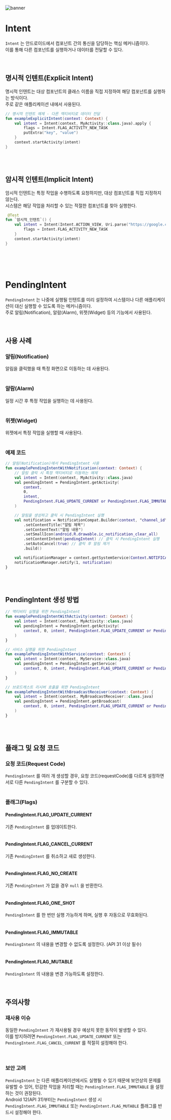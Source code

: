 ![banner](./android.png)
# Intent
`Intent` 는 안드로이드에서 컴포넌트 간의 통신을 담당하는 핵심 메커니즘이다.<br/> 
이를 통해 다른 컴포넌트를 실행하거나 데이터를 전달할 수 있다.<br/>
<br/>
<br/>

## 명시적 인텐트(Explicit Intent)
명시적 인텐트는 대상 컴포넌트의 클래스 이름을 직접 지정하여 해당 컴포넌트를 실행하는 방식이다.<br/>
주로 같은 애플리케이션 내에서 사용된다.<br/>

```kotlin
// 명시적 인텐트 예제 - 다른 액티비티로 데이터 전달
fun exampleExplicitIntent(context: Context) {
    val intent = Intent(context, MyActivity::class.java).apply {
        flags = Intent.FLAG_ACTIVITY_NEW_TASK
        putExtra("key", "value")
    }
    context.startActivity(intent)
}
```
<br/>
<br/>

## 암시적 인텐트(Implicit Intent)
암시적 인텐트는 특정 작업을 수행하도록 요청하지만, 대상 컴포넌트를 직접 지정하지 않는다.<br/>
시스템은 해당 작업을 처리할 수 있는 적절한 컴포넌트를 찾아 실행한다.<br/>

```kotlin
 @Test
fun `암시적_인텐트`() {
    val intent = Intent(Intent.ACTION_VIEW, Uri.parse("https://google.com")).apply {
        flags = Intent.FLAG_ACTIVITY_NEW_TASK
    }
    context.startActivity(intent)
}
```
<br/>
<br/>
<br/>



# PendingIntent
`PendingIntent` 는 나중에 실행될 인텐트를 미리 설정하여 시스템이나 다른 애플리케이션이 대신 실행할 수 있도록 하는 메커니즘이다.<br/> 
주로 알림(Notification), 알람(Alarm), 위젯(Widget) 등의 기능에서 사용된다.<br/>
<br/>
<br/>

##  사용 사례
### 알림(Notification)
알림을 클릭했을 때 특정 화면으로 이동하는 데 사용된다.<br/>
<br/>

### 알람(Alarm)
일정 시간 후 특정 작업을 실행하는 데 사용된다.<br/>
<br/>

### 위젯(Widget)
위젯에서 특정 작업을 실행할 때 사용된다.<br/>
<br/>

### 예제 코드
```kotlin
// 알림(Notification)에서 PendingIntent 사용
fun examplePendingIntentWithNotification(context: Context) {
    // 알림 클릭 시 특정 액티비티로 이동하는 예제
    val intent = Intent(context, MyActivity::class.java)
    val pendingIntent = PendingIntent.getActivity(
        context,
        0,
        intent,
        PendingIntent.FLAG_UPDATE_CURRENT or PendingIntent.FLAG_IMMUTABLE
    )

    // 알림을 생성하고 클릭 시 PendingIntent 실행
    val notification = NotificationCompat.Builder(context, "channel_id")
        .setContentTitle("알림 제목")
        .setContentText("알림 내용")
        .setSmallIcon(android.R.drawable.ic_notification_clear_all)
        .setContentIntent(pendingIntent) // 클릭 시 PendingIntent 실행
        .setAutoCancel(true) // 클릭 후 알림 제거
        .build()

    val notificationManager = context.getSystemService(Context.NOTIFICATION_SERVICE) as NotificationManager
    notificationManager.notify(1, notification)
}
```
<br/>
<br/>

## PendingIntent 생성 방법
```kotlin
// 액티비티 실행을 위한 PendingIntent
fun examplePendingIntentWithActivity(context: Context) {
    val intent = Intent(context, MyActivity::class.java)
    val pendingIntent = PendingIntent.getActivity(
        context, 0, intent, PendingIntent.FLAG_UPDATE_CURRENT or PendingIntent.FLAG_IMMUTABLE
    )
}
```
```kotlin
// 서비스 실행을 위한 PendingIntent
fun examplePendingIntentWithService(context: Context) {
    val intent = Intent(context, MyService::class.java)
    val pendingIntent = PendingIntent.getService(
        context, 0, intent, PendingIntent.FLAG_UPDATE_CURRENT or PendingIntent.FLAG_IMMUTABLE
    )
}
```
```kotlin
// 브로드캐스트 리시버 호출을 위한 PendingIntent
fun examplePendingIntentWithBroadcastReceiver(context: Context) {
    val intent = Intent(context, MyBroadcastReceiver::class.java)
    val pendingIntent = PendingIntent.getBroadcast(
        context, 0, intent, PendingIntent.FLAG_UPDATE_CURRENT or PendingIntent.FLAG_IMMUTABLE
    )
}
```
<br/>
<br/>

## 플래그 및 요청 코드
### 요청 코드(Request Code)
`PendingIntent` 를 여러 개 생성할 경우, 요청 코드(requestCode)를 다르게 설정하면 서로 다른 `PendingIntent` 를 구분할 수 있다.<br/>
<br/>

### 플래그(Flags)
#### PendingIntent.FLAG_UPDATE_CURRENT
기존 `PendingIntent` 를 업데이트한다.<br/>
<br/>

#### PendingIntent.FLAG_CANCEL_CURRENT
기존 `PendingIntent` 를 취소하고 새로 생성한다.<br/>
<br/>

#### PendingIntent.FLAG_NO_CREATE
기존 `PendingIntent` 가 없을 경우 `null` 을 반환한다.<br/>
<br/>

#### PendingIntent.FLAG_ONE_SHOT
`PendingIntent` 를 한 번만 실행 가능하게 하며, 실행 후 자동으로 무효화된다.<br/>
<br/>

#### PendingIntent.FLAG_IMMUTABLE
`PendingIntent` 의 내용을 변경할 수 없도록 설정한다. (API 31 이상 필수)<br/>
<br/>

#### PendingIntent.FLAG_MUTABLE
`PendingIntent` 의 내용을 변경 가능하도록 설정한다.<br/>
<br/>
<br/>

## 주의사항
### 재사용 이슈
동일한 `PendingIntent` 가 재사용될 경우 예상치 못한 동작이 발생할 수 있다.<br/>
이를 방지하려면 `PendingIntent.FLAG_UPDATE_CURRENT` 또는 `PendingIntent.FLAG_CANCEL_CURRENT` 를 적절히 설정해야 한다.<br/>
<br/>
<br/>

### 보안 고려
`PendingIntent` 는 다른 애플리케이션에서도 실행될 수 있기 때문에 보안상의 문제를 유발할 수 있어, 민감한 작업을 처리할 때는 `PendingIntent.FLAG_IMMUTABLE` 을 설정하는 것이 권장된다.<br/>
Android 12(API 31)부터는 `PendingIntent` 생성 시 `PendingIntent.FLAG_IMMUTABLE` 또는 `PendingIntent.FLAG_MUTABLE` 플래그를 반드시 설정해야 한다.<br/>